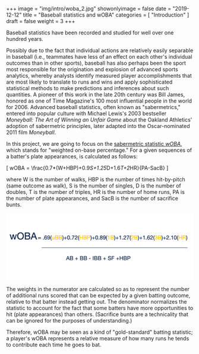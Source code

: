 +++
image = "img/intro/woba_2.jpg"
showonlyimage = false
date = "2019-12-12"
title = "Baseball statistics and wOBA"
categories = [ "Introduction" ]
draft = false
weight = 3
+++

Baseball statistics have been recorded and studied for well over one hundred years. 
<!--more-->

Possibly due to the fact that individual actions are relatively easily separable in baseball (i.e., teammates have less of an effect on each other's individual outcomes than in other sports), baseball has also perhaps been the sport most responsible for the origination and explosion of advanced sports analytics, whereby analysts identify measured player accomplishments that are most likely to translate to runs and wins and apply sophisticated statistical methods to make predictions and inferences about such quantities. A pioneer of this work in the late 20th century was Bill James, honored as one of Time Magazine's 100 most influential people in the world for 2006. Advanced baseball statistics, often known as "sabermetrics," entered into popular culture with Michael Lewis's 2003 bestseller *Moneyball: The Art of Winning an Unfair Game* about the Oakland Athletics' adoption of sabermetric principles, later adapted into the Oscar-nominated 2011 film *Moneyball*.

In this project, we are going to focus on the [sabermetric statistic *wOBA*](https://library.fangraphs.com/offense/woba/), which stands for "weighted on-base percentage." For a given sequences of a batter's plate appearances, is calculated as follows:

\[
wOBA = \frac{0.7*(W+HBP)+0.9*S+1.25*D+1.6*T+2*HR}{PA-SacB}
\]

where W is the number of walks, HBP is the number of times hit-by-pitch (same outcome as walk), S is the number of singles, D is the number of doubles, T is the number of triples, HR is the number of home runs, PA is the number of plate appearances, and SacB is the number of sacrifice bunts. 

![](/img/intro/woba.png)

The weights in the numerator are calculated so as to represent the number of additional runs scored that can be expected by a given batting outcome, relative to that batter instead getting out. The denominator normalizes the statistic to account for the fact that some batters have more opportunities to hit (plate appearances) than others. (Sacrifice bunts are a technicality that can be ignored for the purposes of understanding.)

Therefore, wOBA may be seen as a kind of "gold-standard" batting statistic; a player's wOBA represents a relative measure of how many runs he tends to contribute each time he goes to bat.
